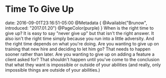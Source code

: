 # Time To Give Up
date: 2016-09-01T23:16:51-05:00
@Metadata {
  @Available("Brunow", introduced: "2017.01.20")
  @PageColor(purple)
}
When is the right time to give up? It is easy to say "never give up" but that isn't the right answer. It also isn't the right time simply because you run into a little adversity. And the right time depends on what you're doing. Are you wanting to give up on training that new hire and deciding to let him go? That needs to happen sooner rather than later. Are you wanting to give up on adding a feature a client asked for? That shouldn't happen until you've come to the conclusion that what they want is impossible or outside of your abilities (and really, only impossible things are outside of your abilities.)
